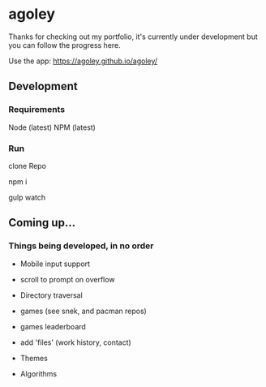 # agoley
Thanks for checking out my portfolio, it's currently under development but you can follow the progress here. 


Use the app: https://agoley.github.io/agoley/


## Development

### Requirements
Node (latest)
NPM (latest)

### Run
clone Repo

npm i

gulp watch

## Coming up...
### Things being developed, in no order

- Mobile input support

- scroll to prompt on overflow

- Directory traversal

- games (see snek, and pacman repos)

- games leaderboard

- add 'files' (work history, contact)

- Themes

- Algorithms
  
  





